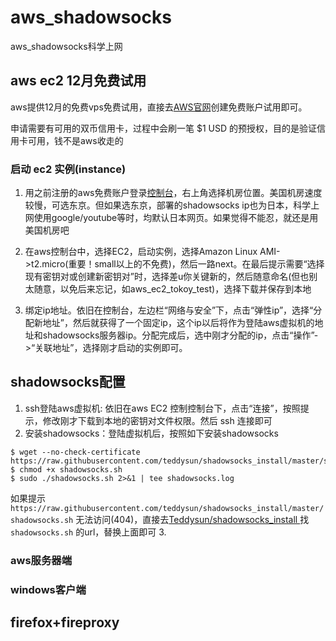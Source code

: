 # aws_shadowsocks
aws_shadowsocks科学上网

## aws ec2 12月免费试用
aws提供12月的免费vps免费试用，直接去[AWS官网](https://aws.amazon.com/cn/)创建免费账户试用即可。

申请需要有可用的双币信用卡，过程中会刷一笔 $1 USD 的预授权，目的是验证信用卡可用，钱不是aws收走的

### 启动 ec2 实例(instance)
1. 用之前注册的aws免费账户登录[控制台](console.aws.amazon.com)，右上角选择机房位置。美国机房速度较慢，可选东京。但如果选东京，部署的shadowsocks ip也为日本，科学上网使用google/youtube等时，均默认日本网页。如果觉得不能忍，就还是用美国机房吧

2. 在aws控制台中，选择EC2，启动实例，选择Amazon Linux AMI->t2.micro(重要！small以上的不免费)，然后一路next。在最后提示需要“选择现有密钥对或创建新密钥对”时，选择差u你关键新的，然后随意命名(但也别太随意，以免后来忘记，如aws_ec2_tokoy_test)，选择下载并保存到本地

3. 绑定ip地址。依旧在控制台，左边栏“网络与安全”下，点击“弹性ip”，选择“分配新地址”，然后就获得了一个固定ip，这个ip以后将作为登陆aws虚拟机的地址和shadowsocks服务器ip。分配完成后，选中刚才分配的ip，点击“操作”->“关联地址”，选择刚才启动的实例即可。

## shadowsocks配置
1. ssh登陆aws虚拟机: 依旧在aws EC2 控制控制台下，点击“连接”，按照提示，修改刚才下载到本地的密钥对文件权限。然后 ssh 连接即可
2. 安装shadowsocks：登陆虚拟机后，按照如下安装shadowsocks
``` shell
$ wget --no-check-certificate https://raw.githubusercontent.com/teddysun/shadowsocks_install/master/shadowsocks.sh 
$ chmod +x shadowsocks.sh
$ sudo ./shadowsocks.sh 2>&1 | tee shadowsocks.log
```
如果提示 `https://raw.githubusercontent.com/teddysun/shadowsocks_install/master/shadowsocks.sh` 无法访问(404)，直接去[Teddysun/shadowsocks_install
](https://github.com/teddysun/shadowsocks_install/) 找 `shadowsocks.sh` 的url，替换上面即可
3. 
### aws服务器端
### windows客户端

## firefox+fireproxy